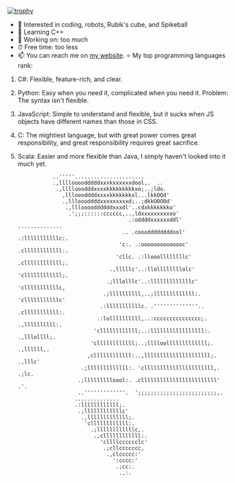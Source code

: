 [![trophy](https://github-profile-trophy.vercel.app/?username=iqnite&theme=onedark)](https://github.com/ryo-ma/github-profile-trophy)

- 👀 Interested in coding, robots, Rubik's cube, and Spikeball
- 🌱 Learning C++
- 🚀 Working on: too much
- ⏰ Free time: too less
- 📫 You can reach me on [my website](http://ggigabyte.repl.co).
⭐ My top programming languages rank:
1. C#: Flexible, feature-rich, and clear.
2. Python: Easy when you need it, complicated when you need it. Problem: The syntax isn't flexible.
3. JavaScript: Simple to understand and flexible, but it sucks when JS objects have different names than those in CSS.
4. C: The mightiest language, but with great power comes great responsibility, and great responsibility requires great sacrifice.
5. Scala: Easier and more flexible than Java, I simply haven't looked into it much yet.


                  ..'''''......................                                                     
                  .,lllloooodddddxxxkxxxxxxdool,.  ..                                               
                   .,llllooodddxxxxkkkkkkkkkxo;..;ldo.                                              
                     ,llloooddddxxxxkkkkkkkxl...lkkOOd'                                             
                     .,llloooddddxxxxxxxxxd;..;dkkOOOOd'                                            
                      .,lllooooddddddxxxdl'..cdxkkkkkkko'                                           
                       .';;;::::::cccccc,..,ldxxxxxxxxxxo'                                          
                                          .:oddddxxxxxxddl'                ..............           
                                        .. .coooddddddddool'              .:lllllllllllc:.          
                                       'c:. .:oooooooooooooc'            .cllllllllllll:.           
                                      'cllc. .:llooollllllllc'          .cllllllllllll;.            
                                    .,lllllc'..:llollllllllolc'        'cllllllllllll;.             
                                   .;lllolllc'..:lllllllllllllc'      'clllllllllllc,               
                                  .;llllllllll,..;lllllllllllll:.    'clllllllllllc'                
                                 .:lllllllllllc. .''''''''''''''..  .clllllllllll:.                 
                                .:lollllllllll,..:ccccccccccccccc;. .,llllllllll:.                  
                               'cllllllllllll;..:lllllllllllllllll:. .,lllollll;.                   
                              'cllllllllllll;..;lllloolllllllllllll;. .,llllll,.                    
                             ,cllllllllllll:..,lllllllllllllllllllll;. .,lllc'                      
                           .;lllllllllllll:. 'cllllllllllllllllllllll,. .;lc.                       
                          .;llllllllloool:. .cllllllllllllllllllllllll'  .'.                        
                          ..'''''''''''''.  ';;;;;;;;;;;;;;;;;;;;;;;;;,.                            
                         ..............                                                             
                         .:llllllllllll;.                                                           
                          .;llllllllllllc'                                                          
                           .,lllllllllllll;.                                                        
                            'cllllllllllll:.                                                        
                              .;llllllllllllc,.                                                     
                               .,cllllllllllll:.                                                    
                                 'cllllcccccclc'                                                    
                                  .;cllccccccc,                                                     
                                   .,clccccc:'                                                      
                                     ':cccc:'                                                       
                                      .;cc:.                                                        
                                       .,:.                                                         


<!---
iqnite/iqnite is a ✨ special ✨ repository because its `README.md` (this file) appears on your GitHub profile.
You can click the Preview link to take a look at your changes.
--->
